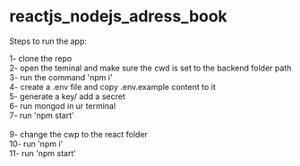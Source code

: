 # reactjs_nodejs_adress_book

Steps to run the app:

1- clone the repo<br/>
2- open the teminal and make sure the cwd is set to the backend folder path<br/>
3- run the command 'npm i'<br/>
4- create a .env file and copy .env.example content to it<br/>
5- generate a key/ add a secret<br/>
6- run mongod in ur terminal<br/>
7- run 'npm start'<br/>
<br/>
9- change the cwp to the react folder<br/>
10- run 'npm i'<br/>
11- run 'npm start'<br/>
